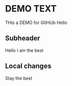 # DEMO TEXT

THis a DEMO for GitHUb
Hello

## Subheader

Hello I am the best

## Local changes

Stay the best
